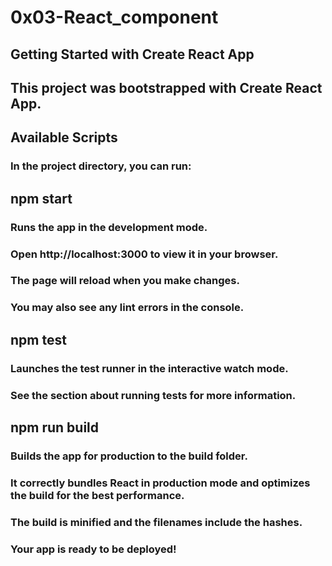 # 0x03-React_component

## Getting Started with Create React App

## This project was bootstrapped with Create React App.

## Available Scripts
### In the project directory, you can run:

## npm start
### Runs the app in the development mode.
### Open http://localhost:3000 to view it in your browser.

### The page will reload when you make changes.
### You may also see any lint errors in the console.

## npm test
### Launches the test runner in the interactive watch mode.
### See the section about running tests for more information.

## npm run build
### Builds the app for production to the build folder.
### It correctly bundles React in production mode and optimizes the build for the best performance.

### The build is minified and the filenames include the hashes.
### Your app is ready to be deployed!